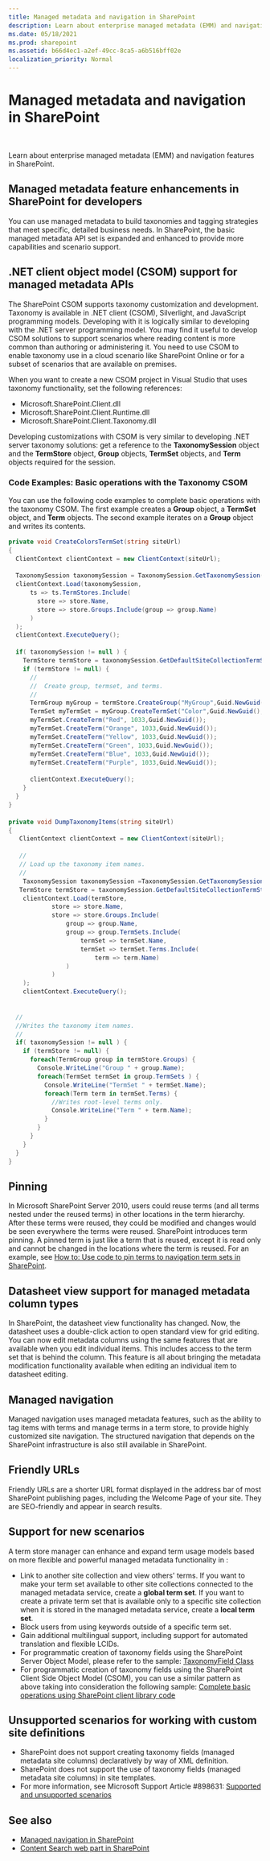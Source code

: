 ```yaml
---
title: Managed metadata and navigation in SharePoint
description: Learn about enterprise managed metadata (EMM) and navigation features in SharePoint.
ms.date: 05/18/2021
ms.prod: sharepoint
ms.assetid: b66d4ec1-a2ef-49cc-8ca5-a6b516bff02e
localization_priority: Normal
---
```

# Managed metadata and navigation in SharePoint

![Conceptual overview topic](../images/mod_icon_badge_conoverview.png)

Learn about enterprise managed metadata (EMM) and navigation features in SharePoint.

## Managed metadata feature enhancements in SharePoint for developers

You can use managed metadata to build taxonomies and tagging strategies that meet specific, detailed business needs. In SharePoint, the basic managed metadata API set is expanded and enhanced to provide more capabilities and scenario support.

## .NET client object model (CSOM) support for managed metadata APIs

The SharePoint CSOM supports taxonomy customization and development. Taxonomy is available in .NET client (CSOM), Silverlight, and JavaScript programming models. Developing with it is logically similar to developing with the .NET server programming model. You may find it useful to develop CSOM solutions to support scenarios where reading content is more common than authoring or administering it. You need to use CSOM to enable taxonomy use in a cloud scenario like SharePoint Online or for a subset of scenarios that are available on premises.

When you want to create a new CSOM project in Visual Studio that uses taxonomy functionality, set the following references:

- Microsoft.SharePoint.Client.dll
- Microsoft.SharePoint.Client.Runtime.dll
- Microsoft.SharePoint.Client.Taxonomy.dll

Developing customizations with CSOM is very similar to developing .NET server taxonomy solutions: get a reference to the **TaxonomySession** object and the **TermStore** object, **Group** objects, **TermSet** objects, and **Term** objects required for the session.

### Code Examples: Basic operations with the Taxonomy CSOM

You can use the following code examples to complete basic operations with the taxonomy CSOM. The first example creates a **Group** object, a **TermSet** object, and **Term** objects. The second example iterates on a **Group** object and writes its contents.

```csharp
private void CreateColorsTermSet(string siteUrl)
{
  ClientContext clientContext = new ClientContext(siteUrl);

  TaxonomySession taxonomySession = TaxonomySession.GetTaxonomySession(clientContext);
  clientContext.Load(taxonomySession,
      ts => ts.TermStores.Include(
        store => store.Name,
        store => store.Groups.Include(group => group.Name)
      )
  );
  clientContext.ExecuteQuery();

  if( taxonomySession != null ) {
    TermStore termStore = taxonomySession.GetDefaultSiteCollectionTermStore();
    if (termStore != null) {
      //
      //  Create group, termset, and terms.
      //
      TermGroup myGroup = termStore.CreateGroup("MyGroup",Guid.NewGuid());
      TermSet myTermSet = myGroup.CreateTermSet("Color",Guid.NewGuid(), 1033);
      myTermSet.CreateTerm("Red", 1033,Guid.NewGuid());
      myTermSet.CreateTerm("Orange", 1033,Guid.NewGuid());
      myTermSet.CreateTerm("Yellow", 1033,Guid.NewGuid());
      myTermSet.CreateTerm("Green", 1033,Guid.NewGuid());
      myTermSet.CreateTerm("Blue", 1033,Guid.NewGuid());
      myTermSet.CreateTerm("Purple", 1033,Guid.NewGuid());

      clientContext.ExecuteQuery();
    }
  }
}

private void DumpTaxonomyItems(string siteUrl)
{
   ClientContext clientContext = new ClientContext(siteUrl);

   //
   // Load up the taxonomy item names.
   //
    TaxonomySession taxonomySession =TaxonomySession.GetTaxonomySession(clientContext);
   TermStore termStore = taxonomySession.GetDefaultSiteCollectionTermStore();
    clientContext.Load(termStore,
            store => store.Name,
            store => store.Groups.Include(
                group => group.Name,
                group => group.TermSets.Include(
                    termSet => termSet.Name,
                    termSet => termSet.Terms.Include(
                        term => term.Name)
                )
            )
    );
    clientContext.ExecuteQuery();


  //
  //Writes the taxonomy item names.
  //
  if( taxonomySession != null ) {
    if (termStore != null) {
      foreach(TermGroup group in termStore.Groups) {
        Console.WriteLine("Group " + group.Name);
        foreach(TermSet termSet in group.TermSets ) {
          Console.WriteLine("TermSet " + termSet.Name);
          foreach(Term term in termSet.Terms) {
            //Writes root-level terms only.
            Console.WriteLine("Term " + term.Name);
          }
        }
      }
    }
  }
}
```

## Pinning

In Microsoft SharePoint Server 2010, users could reuse terms (and all terms nested under the reused terms) in other locations in the term hierarchy. After these terms were reused, they could be modified and changes would be seen everywhere the terms were reused. SharePoint introduces term pinning. A pinned term is just like a term that is reused, except it is read only and cannot be changed in the locations where the term is reused. For an example, see  [How to: Use code to pin terms to navigation term sets in SharePoint](how-to-use-code-to-pin-terms-to-navigation-term-sets-in-sharepoint.md).

## Datasheet view support for managed metadata column types

In SharePoint, the datasheet view functionality has changed. Now, the datasheet uses a double-click action to open standard view for grid editing. You can now edit metadata columns using the same features that are available when you edit individual items. This includes access to the term set that is behind the column. This feature is all about bringing the metadata modification functionality available when editing an individual item to datasheet editing.

## Managed navigation

Managed navigation uses managed metadata features, such as the ability to tag items with terms and manage terms in a term store, to provide highly customized site navigation. The structured navigation that depends on the SharePoint infrastructure is also still available in SharePoint.

## Friendly URLs

Friendly URLs are a shorter URL format displayed in the address bar of most SharePoint publishing pages, including the Welcome Page of your site. They are SEO-friendly and appear in search results.

## Support for new scenarios

A term store manager can enhance and expand term usage models based on more flexible and powerful managed metadata functionality in :

- Link to another site collection and view others' terms. If you want to make your term set available to other site collections connected to the managed metadata service, create a **global term set**. If you want to create a private term set that is available only to a specific site collection when it is stored in the managed metadata service, create a **local term set**.
- Block users from using keywords outside of a specific term set.
- Gain additional multilingual support, including support for automated translation and flexible LCIDs.
- For programmatic creation of taxonomy fields using the SharePoint Server Object Model, please refer to the sample: [TaxonomyField Class](/dotnet/api/microsoft.sharepoint.taxonomy.taxonomyfield)
- For programmatic creation of taxonomy fields using the SharePoint Client Side Object Model (CSOM), you can use a similar pattern as above taking into consideration the following sample: [Complete basic operations using SharePoint client library code](../sp-add-ins/complete-basic-operations-using-sharepoint-client-library-code.md#add-a-field-to-a-sharepoint-list)

## Unsupported scenarios for working with custom site definitions

- SharePoint does not support creating taxonomy fields (managed metadata site columns) declaratively by way of XML definition.
- SharePoint does not support the use of taxonomy fields (managed metadata site columns) in site templates.
- For more information, see Microsoft Support Article #898631:  [Supported and unsupported scenarios](https://support2.microsoft.com/default.aspx?scid=kb;EN-US;898631
)

## See also

- [Managed navigation in SharePoint](managed-navigation-in-sharepoint.md)
- [Content Search web part in SharePoint](content-search-web-part-in-sharepoint.md)
